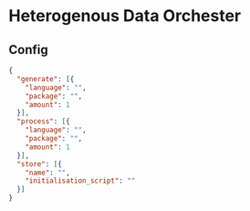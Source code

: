 # Heterogenous Data Orchester


## Config

```json
{
  "generate": [{
    "language": "",
    "package": "",
    "amount": 1
  }],
  "process": [{
    "language": "",
    "package": "",
    "amount": 1
  }],
  "store": [{
    "name": "",
    "initialisation_script": ""
  }]
}
```
